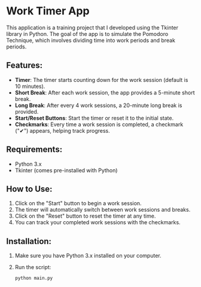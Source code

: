 # Work Timer App

This application is a training project that I developed using the Tkinter library in Python. The goal of the app is to simulate the Pomodoro Technique, which involves dividing time into work periods and break periods.

## Features:
- **Timer**: The timer starts counting down for the work session (default is 10 minutes).
- **Short Break**: After each work session, the app provides a 5-minute short break.
- **Long Break**: After every 4 work sessions, a 20-minute long break is provided.
- **Start/Reset Buttons**: Start the timer or reset it to the initial state.
- **Checkmarks**: Every time a work session is completed, a checkmark ("✔") appears, helping track progress.

## Requirements:
- Python 3.x
- Tkinter (comes pre-installed with Python)

## How to Use:
1. Click on the "Start" button to begin a work session.
2. The timer will automatically switch between work sessions and breaks.
3. Click on the "Reset" button to reset the timer at any time.
4. You can track your completed work sessions with the checkmarks.

## Installation:
1. Make sure you have Python 3.x installed on your computer.
2. Run the script:

    ```bash
    python main.py
    ```

